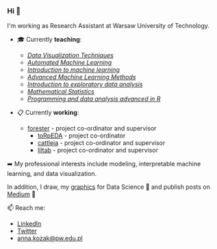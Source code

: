 ### Hi 👋

I'm working as Research Assistant at Warsaw University of Technology.

- :mortar_board: Currently **teaching**:
  - [*Data Visualization Techniques*](https://github.com/kozaka93/2023Z-DataVisualizationTechniques)   
  - [*Automated Machine Learning*](https://github.com/kozaka93/2023Z-AutoML)
  - [*Introduction to machine learning*](https://github.com/kozaka93/2023Z-MachineLearning)
  - [*Advanced Machine Learning Methods*](https://github.com/kozaka93/2024L-AdvancedML)
  - [*Introduction to exploratory data analysis*](https://github.com/kozaka93/2024L-ExploratoryDataAnalysis)
  - [*Mathematical Statistics*](https://github.com/kozaka93/2024L-MathematicalStatistics)
  - [*Programming and data analysis advanced in R*](https://github.com/MI2-Education/2023L-AdvancedR)


- :clipboard: Currently **working**:
 	- [forester](https://github.com/ModelOriented/forester) - project co-ordinator and supervisor
    	- [toRpEDA](https://github.com/kozaka93/toRpEDA) - project co-ordinator
        - [cattleia](https://github.com/malwina0/cattleia) - project co-ordinator and supervisor
        - [liltab](https://github.com/azoz01/liltab) - project co-ordinator and supervisor
	

:arrow_right: My professional interests include modeling, interpretable machine learning, and data visualization. 

In addition, I draw, my [graphics](https://github.com/kozaka93/DataScienceGraphics) for Data Science 🎨 and publish posts on [Medium](https://medium.com/@kozaka) 📝 


📫 Reach me:
- [LinkedIn](https://www.linkedin.com/in/kozakanna/)
- [Twitter](https://twitter.com/kozaka93)
- [anna.kozak@pw.edu.pl](mailto:anna.kozak@pw.edu.pl)
